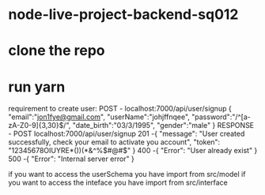 # node-live-project-backend-sq012
# clone the repo 
#  run yarn 

requirement to create user:
POST - localhost:7000/api/user/signup
        {
            "email":"jon1fye@gmail.com",
            "userName":"johjffnqee",
            "password":"/^[a-zA-Z0-9]{3,30}$/",
            "date_birth":"03/3/1995",
            "gender":"male"
        }
RESPONSE - POST localhost:7000/api/user/signup 
    201 -{
       "message": "User created successfully, check your email to activate you account",
       "token": "12345678OIUYRE*())(*&^%$#@#$" 
    }
    400 -{
        "Error": "User already exist"
    }
    500 -{
        "Error": "Internal server error"
    }



if you want to access the userSchema you have import  from src/model
if you want to access the inteface you have import  from src/interface


